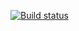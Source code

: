 [![Build status](https://ci.appveyor.com/api/projects/status/q3et36475rpfl5pm?svg=true)](https://ci.appveyor.com/project/SerjFedorov/ajs-homeworks-test-matchers)